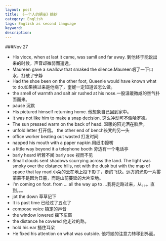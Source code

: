 ```yaml
---
layout: post
title: 《一个人的朝圣》摘抄
category: English
tags: English as second language
keyword:
description:
---
```


###Nov 27
- His vioce, when at last it came, was samll  and far away. 到他终于能说出来的时候，声音却微弱而遥远。
- Maureen gave a swallow that smaked the silence.Maureen咽了一下口水，打破了宁静
- Had the shoe been on the other foot, Queenie would have known what to do.如果换过来是他病了，奎妮一定知道该怎么做。
- the smell of warmth and salt air rushed at his nose.一股温暖微咸的空气扑面而来。
- pause 沉默 
- His pictured himself returning home. 他想象自己回到家中。
- It was not like him to make a snap decision. 这么冲动可不像哈罗德。 
- The sun pressed warm on the back of head. 温暖的阳光洒在脑后。
- unfold letter 打开信。 the other end of bench长凳的另一头
- office worker  beating out wasted 打发时间
- napped his mouth with a paper napkin.用纸巾擦嘴
- a little way beyond it a telephone booth 旁边有一个电话亭
- barly heard 听若不闻 barly see 视而不见
- Small clouds sent shadows scurrying across the land. The light was smoky over the distance hills, not with the dusk but with the map of space that lay road.小朵的云在地上投下影子，走的飞快。远方的光影一片雾蒙蒙不是因为日暮，而是山前蔓延的大片空地。
- I‘m coming on foot. from ... all the way up to ...我将走路过来，从。。。直到。。。
- jot the down 草草记下
- It is past time 已经过了五点了
- compose voice 镇定的声音
- the window lowered 摇下车窗
- the distance he covered 他走过的路。
- hold his ear 捂住耳朵
- He fixed his attention on what was outside. 他将她的注意力转移到外面。